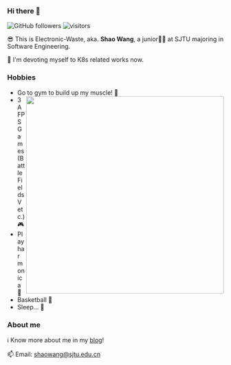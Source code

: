 
### Hi there 👋
![GitHub followers](https://img.shields.io/github/followers/Electronic-Waste?style=social)
![visitors](https://visitor-badge.glitch.me/badge?page_id=Electronic-Waste)

😎 This is Electronic-Waste, aka. **Shao Wang**, a junior🧑‍🎓 at SJTU majoring in Software Engineering.  

🔭 I'm devoting myself to K8s related works now.

### Hobbies
- Go to gym to build up my muscle! 💪 <img align='right' width=460px src='https://github-readme-stats.vercel.app/api?username=Electronic-Waste&show_icons=true&count_private=true&hide_title=true'/>
- 3A FPS Games (BattleFieldsV etc.) 🎮 
- Play harmonica 🎼
- Basketball 🏀
- Sleep... 🛌

### About me
ℹ️ Know more about me in my [blog](https://blog.electronicwaste.cn/about/)!

📫 Email: shaowang@sjtu.edu.cn
